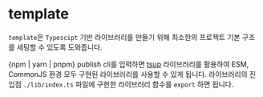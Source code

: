 # template

`template`은 `Typescipt` 기반 라이브러리를 만들기 위해 최소한의 프로젝트 기본 구조를 세팅할 수 있도록 도와줍니다.

{npm | yarn | pnpm} publish cli를 입력하면 [tsup](https://www.npmjs.com/package/tsup)  라이브러리를 활용하여 ESM, CommonJS 환경 모두 구현된 라이브러리를 사용할 수 있게 됩니다.
라이브러리의 진입점 `./lib/index.ts` 파일에 구현한 라이브러리 함수를 `export` 하면 됩니다.
